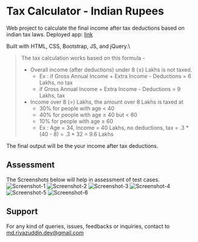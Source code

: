 # Tax Calculator - Indian Rupees
Web project to calculate the final income after tax deductions based on indian tax laws.
Deployed app: [link](https://tax-calculator-inr.web.app)

Built with HTML, CSS, Bootstrap, JS, and jQuery.\

>The tax calculation works based on this formula -
>- Overall income (after deductions) under 8 (≤) Lakhs is not taxed.
>    - Ex : if Gross Annual Income + Extra Income - Deductions =  6 Lakhs, no tax
>    - if Gross Annual Income + Extra Income - Deductions =  9 Lakhs, tax
>- Income over 8 (>) Lakhs, the amount over 8 Lakhs is taxed at
>    - 30% for people with age < 40
>    - 40% for people with age ≥ 40 but < 60
>    - 10% for people with age ≥ 60
>    - Ex : Age = 34, Income = 40 Lakhs, no deductions, tax = .3 * (40 - 8) = .3 * 32 = 9.6 Lakhs

The final output will be the your income after tax deductions.

## Assessment
The Screenshots below will help in assessment of test cases.
![Screenshot-1](https://tax-calculator-inr.web.app/screenshots/Screenshot1.png)
![Screenshot-2](https://tax-calculator-inr.web.app/screenshots/Screenshot2.png)
![Screenshot-3](https://tax-calculator-inr.web.app/screenshots/Screenshot3.png)
![Screenshot-4](https://tax-calculator-inr.web.app/screenshots/Screenshot4.png)
![Screenshot-5](https://tax-calculator-inr.web.app/screenshots/Screenshot5.png)
![Screenshot-6](https://tax-calculator-inr.web.app/screenshots/Screenshot6.png)

## Support
For any kind of queries, issues, feedbacks or inquiries, contact to md.riyazuddin.dev@gmail.com
